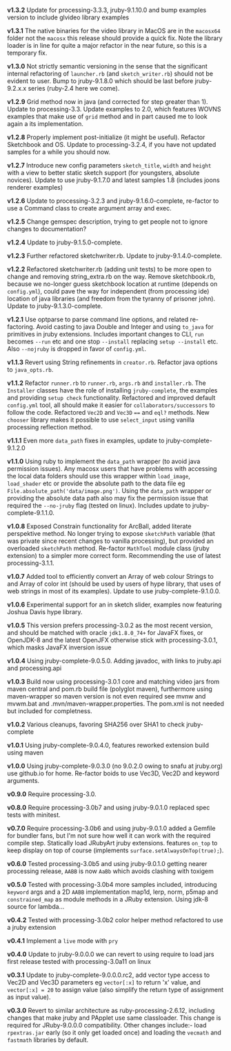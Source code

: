 **v1.3.2** Update for processing-3.3.3, jruby-9.1.10.0 and bump examples version to include glvideo library examples

**v1.3.1** The native binaries for the video library in MacOS are in the `macosx64` folder not the `macosx` this release should provide a quick fix. Note the library loader is in line for quite a major refactor in the near future, so this is a temporary fix.

**v1.3.0** Not strictly semantic versioning in the sense that the significant internal refactoring of `launcher.rb` (and `sketch_writer.rb`) should not be evident to user. Bump to jruby-9.1.8.0 which should be last before jruby-9.2.x.x series (ruby-2.4 here we come).

**v1.2.9** Grid method now in java (and corrected for step greater than 1). Update to processing-3.3. Update examples to 2.0, which features WOVNS examples that make use of `grid` method and in part caused me to look again a its implementation.

**v1.2.8** Properly implement post-initialize (it might be useful). Refactor Sketchbook and OS. Update to processing-3.2.4, if you have not updated samples for a while you should now.

**v1.2.7** Introduce new config parameters `sketch_title`, `width` and `height` with a view to better static sketch support (for youngsters, absolute novices). Update to use jruby-9.1.7.0 and latest samples 1.8 (includes joons renderer examples)

**v1.2.6** Update to processing-3.2.3 and jruby-9.1.6.0-complete, re-factor to use a Command class to create argument array and exec.

**v1.2.5** Change gemspec description, trying to get people not to ignore changes to documentation?

**v1.2.4** Update to jruby-9.1.5.0-complete.

**v1.2.3** Further refactored sketchwriter.rb. Update to jruby-9.1.4.0-complete.

**v1.2.2** Refactored sketchwriter.rb (adding unit tests) to be more open to change and removing string_extra.rb on the way. Remove sketchbook.rb, because we no-longer guess sketchbook location at runtime (depends on `config.yml`), could pave the way for independent (from processing ide) location of java libraries (and freedom from the tyranny of prisoner john). Update to jruby-9.1.3.0-complete.


**v1.2.1** Use optparse to parse command line options, and related re-factoring. Avoid casting to java Double and Integer and using `to_java` for primitives in jruby extensions. Includes important changes to CLI, `run` becomes `--run` etc and one stop `--install` replacing `setup --install` etc.
Also `--nojruby` is dropped in favor of `config.yml`.

**v1.1.3** Revert using String refinements in `creator.rb`. Refactor java options to `java_opts.rb`.

**v1.1.2** Refactor `runner.rb` to `runner.rb`, `args.rb` and `installer.rb`. The `Installer` classes have the role of installing `jruby-complete`, the examples and providing `setup check` functionality. Refactored and improved default `config.yml` tool, all should make it easier for `collaborators/successors` to follow the code. Refactored `Vec2D` and `Vec3D` `==` and `eql?` methods. New `chooser` library makes it possible to use `select_input` using vanilla processing reflection method.

**v1.1.1** Even more `data_path` fixes in examples, update to jruby-complete-9.1.2.0

**v1.1.0** Using ruby to implement the `data_path` wrapper (to avoid java permission issues). Any macosx users that have problems with accessing the local data folders should use this wrapper within `load_image`, `load_shader` etc or provide the absolute path to the data file eg `File.absolute_path('data/image.png')`. Using the `data_path` wrapper or providing the absolute data path also may fix the permission issue that required the `--no-jruby` flag (tested on linux). Includes update to jruby-complete-9.1.1.0.

**v1.0.8** Exposed Constrain functionality for ArcBall, added literate perspektive method. No longer trying to expose `sketchPath` variable (that was private since recent changes to vanilla processing), but provided an overloaded `sketchPath` method. Re-factor `MathTool` module class (jruby extension) to a simpler more correct form. Recommending the use of latest processing-3.1.1.

**v1.0.7** Added tool to efficiently convert an Array of web colour Strings to and Array of color int (should be used by users of hype library, that uses of web strings in most of its examples). Update to use jruby-complete-9.1.0.0.

**v1.0.6** Experimental support for an in sketch slider, examples now featuring Joshua Davis hype library.

**v1.0.5** This version prefers processing-3.0.2 as the most recent version, and should be matched with oracle `jdk1.8.0_74+` for JavaFX fixes, or OpenJDK-8 and the latest OpenJFX otherwise stick with processing-3.0.1, which masks JavaFX inversion issue

**v1.0.4** Using jruby-complete-9.0.5.0. Adding javadoc, with links to jruby.api and processing.api

**v1.0.3** Build now using processing-3.0.1 core and matching video jars from maven central and pom.rb build file (polyglot maven), furthermore using maven-wrapper so maven version is not even required see mvnw and mvwm.bat and .mvn/maven-wrapper.properties. The pom.xml is not needed but included for completness.

**v1.0.2** Various cleanups, favoring SHA256 over SHA1 to check jruby-complete

**v1.0.1** Using jruby-complete-9.0.4.0, features reworked extension build using maven

**v1.0.0** Using jruby-complete-9.0.3.0 (no 9.0.2.0 owing to snafu at jruby.org) use github.io for home. Re-factor boids to use Vec3D, Vec2D and keyword arguments.

**v0.9.0** Require processing-3.0.

**v0.8.0** Require processing-3.0b7 and using jruby-9.0.1.0 replaced spec tests with minitest.

**v0.7.0** Require processing-3.0b6 and using jruby-9.0.1.0 added a Gemfile for bundler fans, but I'm not sure how well it can work with the required compile step. Statically load JRubyArt jruby extensions. features `on_top` to keep display on top of course (implements `surface.setAlwaysOnTop(true);`).

**v0.6.0** Tested processing-3.0b5 and using jruby-9.0.1.0 getting nearer processing release, `AABB` is now `AaBb` which avoids clashing with toxigem

**v0.5.0** Tested with processing-3.0b4 more samples included, introducing `keyword` args and a 2D `AABB` implementation
map1d, lerp, norm, p5map and `constrained_map` as module methods in a JRuby extension. Using jdk-8 source for lambda...

**v0.4.2** Tested with processing-3.0b2 color helper method refactored to use a jruby extension

**v0.4.1** Implement a `live` mode with `pry`

**v0.4.0** Update to jruby-9.0.0.0 we can revert to using require to load jars first release tested with processing-3.0a11 on linux

**v0.3.1** Update to jruby-complete-9.0.0.0.rc2, add vector type access to Vec2D and Vec3D parameters eg `vector[:x]` to return 'x' value,  and `vector[:x] = 20` to assign value (also simplify the return type of assignment as input value).

**v0.3.0** Revert to similar architecture as ruby-processing-2.6.12, including changes that make jruby and PApplet use same classloader.  This change is required for JRuby-9.0.0.0 compatibility. Other changes include:- load `rpextras.jar` early (so it only get loaded once) and loading the `vecmath` and `fastmath` libraries by default.
